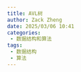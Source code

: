 ```yaml
---
title: AVL树
author: Zack Zheng
date: 2025/03/06 10:41
categories:
 - 数据结构和算法
tags:
 - 数据结构
 - 算法
---
```

